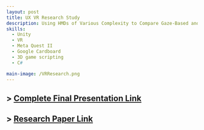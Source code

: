 ```yaml
---
layout: post
title: UX VR Research Study
description: Using HMDs of Various Complexity to Compare Gaze-Based and Button-Based Selection Methods Led a student research team to study different VR selection methods (both industry standard and research-based methods) in order to quantitatively and qualitatively determine what selection methods were best suited to virtual environments of varying complexity. Deployed extensive, multi-staged iterative user studies to gauge user base and identify best-fit selection methods, resulting in utilization of Unity, VR + AR toolkits and Meta Quest II. 
skills: 
  - Unity
  - VR
  - Meta Quest II
  - Google Cardboard
  - 3D game scripting
  - C#

main-image: /VRResearch.png
---
```

## > [Complete Final Presentation Link](https://docs.google.com/presentation/d/16h5roV8ao6l_Ij0iHahhKTBk38w4idKkHpSB4uTsIxU/edit?slide=id.p1#slide=id.p1)
## > [Research Paper Link](https://docs.google.com/document/d/11AXWWtreEawF7ruguVOi50WOAqnLniM4/edit#heading=h.gjdgxs)